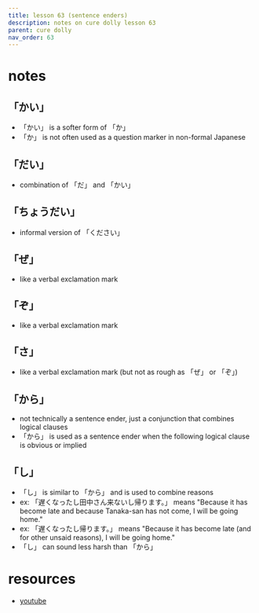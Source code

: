 ```yaml
---
title: lesson 63 (sentence enders)
description: notes on cure dolly lesson 63
parent: cure dolly
nav_order: 63
---
```

# notes
## 「かい」
- 「かい」 is a softer form of 「か」
- 「か」 is not often used as a question marker in non-formal Japanese
## 「だい」
- combination of 「だ」 and 「かい」
## 「ちょうだい」
- informal version of 「ください」
## 「ぜ」
- like a verbal exclamation mark
## 「ぞ」
- like a verbal exclamation mark
## 「さ」
- like a verbal exclamation mark (but not as rough as 「ぜ」 or 「ぞ」)
## 「から」
- not technically a sentence ender, just a conjunction that combines logical clauses
- 「から」 is used as a sentence ender when the following logical clause is obvious or implied
## 「し」
- 「し」 is similar to 「から」 and is used to combine reasons
- ex: 「遅くなったし田中さん来ないし帰ります。」 means "Because it has become late and because Tanaka-san has not come, I will be going home."
- ex: 「遅くなったし帰ります。」 means "Because it has become late (and for other unsaid reasons), I will be going home."
- 「し」 can sound less harsh than 「から」
# resources
- [youtube](https://www.youtube.com/watch?v=CVJ4jTlxyno)